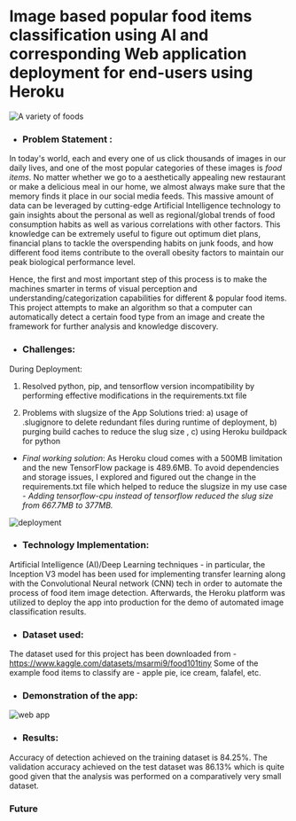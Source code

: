 # Image based popular food items classification using AI and corresponding Web application deployment for end-users using Heroku

![A variety of foods](https://github.com/SohamBera16/foodetecto-An-AI-based-Food-category-detection-app-using-Streamlit-and-Heroku-Cloud/blob/main/istockphoto-922783734-612x612.jpg)

 * ### Problem Statement : 
In today's world, each and every one of us click thousands of images in our daily lives, and one of the most popular categories of these images is *food items*. No matter whether we go to a aesthetically appealing new restaurant or make a delicious meal in our home, we almost always make sure that the memory finds it place in our social media feeds. This massive amount of data can be leveraged by cutting-edge Artificial Intelligence technology to gain insights about the personal as well as regional/global trends of food consumption habits as well as various correlations with other factors. This knowledge can be extremely useful to figure out optimum diet plans, financial plans to tackle the overspending habits on junk foods, and how different food items contribute to the overall obesity factors to maintain our peak biological performance level.

Hence, the first and most important step of this process is to make the machines smarter in terms of visual perception and understanding/categorization capabilities for different & popular food items. This project attempts to make an algorithm so that a computer can automatically detect a certain food type from an image and create the framework for further analysis and knowledge discovery.

 * ### Challenges: 
 
 During Deployment: 
 1) Resolved python, pip, and tensorflow version incompatibility by performing effective modifications in the requirements.txt file 
 
 2) Problems with slugsize of the App 
 Solutions tried: a) usage of .slugignore to delete redundant files during runtime of deployment, b) purging build caches to reduce the slug size , c) using Heroku buildpack for python
 
 - *Final working solution*:  As Heroku cloud comes with a 500MB limitation and the new TensorFlow package is 489.6MB. To avoid dependencies and storage issues, I explored and figured out the change in the requirements.txt file which helped to reduce the slugsize in my use case - *Adding tensorflow-cpu instead of tensorflow reduced the slug size from 667.7MB to 377MB.*
 

 ![deployment](https://github.com/SohamBera16/foodetecto-An-AI-based-Food-category-detection-app-using-Streamlit-and-Heroku-Cloud/blob/main/app%20deployed.png)
 
 * ### Technology Implementation: 
Artificial Intelligence (AI)/Deep Learning techniques - in particular, the Inception V3 model has been used for implementing transfer learning along with the    Convolutional Neural network (CNN) tech in order to automate the process of food item image detection. Afterwards, the Heroku platform was utilized to deploy the app into production for the demo of automated image classification results. 
    
 * ### Dataset used: 
 The dataset used for this project has been downloaded from - https://www.kaggle.com/datasets/msarmi9/food101tiny
 Some of the example food items to classify are - apple pie, ice cream, falafel, etc. 
 
 * ### Demonstration of the app:
 
 ![web app](https://github.com/SohamBera16/foodetecto-An-AI-based-Food-category-detection-app-using-Streamlit-and-Heroku-Cloud/blob/main/streamlit%20web%20app%20deployment%20screenshot.png)
    
 * ### Results: 
 Accuracy of detection achieved on the training dataset is 84.25%. 
 The validation accuracy achieved on the test dataset was 86.13% which is quite good given that the analysis was performed on a comparatively very small dataset. 

### Future 
